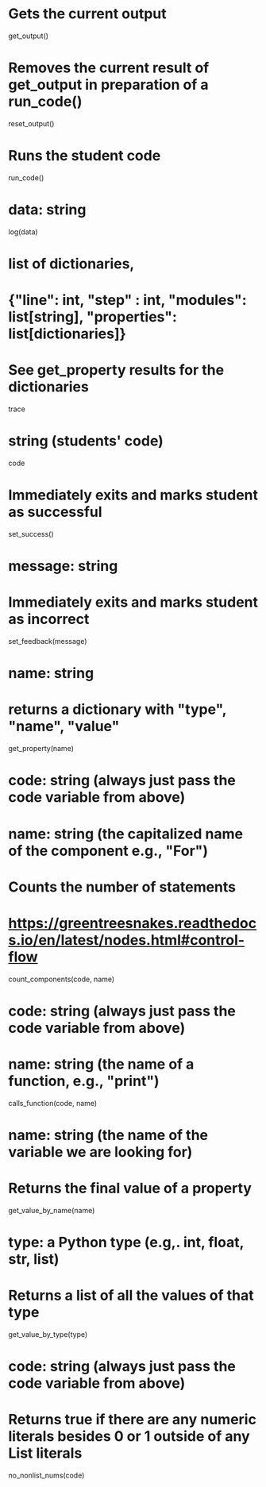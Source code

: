 # Gets the current output
get_output()

# Removes the current result of get_output in preparation of a run_code()
reset_output()

# Runs the student code
run_code()

# data: string
log(data)

# list of dictionaries, 
# {"line": int, "step" : int, "modules": list[string], "properties": list[dictionaries]}
# See get_property results for the dictionaries
trace

# string (students' code)
code

# Immediately exits and marks student as successful
set_success()

# message: string
# Immediately exits and marks student as incorrect
set_feedback(message)

# name: string
# returns a dictionary with "type", "name", "value"
get_property(name)

# code: string (always just pass the code variable from above)
# name: string (the capitalized name of the component e.g., "For")
# Counts the number of statements
# https://greentreesnakes.readthedocs.io/en/latest/nodes.html#control-flow
count_components(code, name)

# code: string (always just pass the code variable from above)
# name: string (the name of a function, e.g., "print")
calls_function(code, name)

# name: string (the name of the variable we are looking for)
# Returns the final value of a property
get_value_by_name(name)

# type: a Python type (e.g,. int, float, str, list)
# Returns a list of all the values of that type
get_value_by_type(type)

# code: string (always just pass the code variable from above)
# Returns true if there are any numeric literals besides 0 or 1 outside of any List literals
no_nonlist_nums(code)